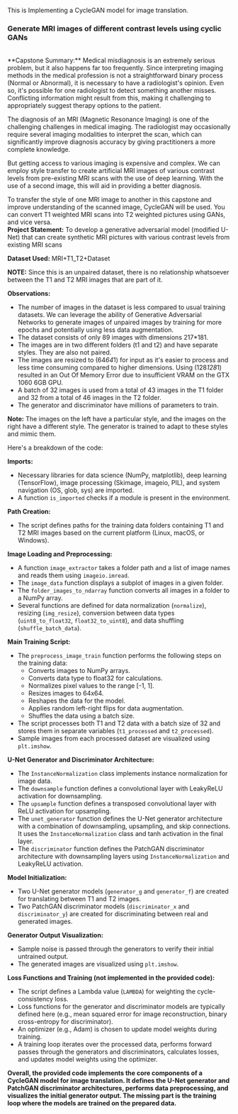 This is Implementing a CycleGAN model for image translation. 


<h3>Generate MRI images of different contrast levels using cyclic GANs</h3>
<br>
**Capstone Summary:** Medical misdiagnosis is an extremely serious problem, but it also happens far too frequently. Since interpreting imaging methods in the medical profession is not a straightforward binary process (Normal or Abnormal), it is necessary to have a radiologist's opinion. Even so, it's possible for one radiologist to detect something another misses. Conflicting information might result from this, making it challenging to appropriately suggest therapy options to the patient.


The diagnosis of an MRI (Magnetic Resonance Imaging) is one of the challenging challenges in medical imaging. The radiologist may occasionally require several imaging modalities to interpret the scan, which can significantly improve diagnosis accuracy by giving practitioners a more complete knowledge.

But getting access to various imaging is expensive and complex. We can employ style transfer to create artificial MRI images of various contrast levels from pre-existing MRI scans with the use of deep learning. With the use of a second image, this will aid in providing a better diagnosis.

To transfer the style of one MRI image to another in this capstone and improve understanding of the scanned image, CycleGAN will be used. You can convert T1 weighted MRI scans into T2 weighted pictures using GANs, and vice versa.
<br>
**Project Statement:** To develop a generative adversarial model (modified U-Net) that can create synthetic MRI pictures with various contrast levels from existing MRI scans

**Dataset Used:** MRI+T1_T2+Dataset

**NOTE:** Since this is an unpaired dataset, there is no relationship whatsoever between the T1 and T2 MRI images that are part of it.


**Observations:**

* The number of images in the dataset is less compared to usual training datasets. We can leverage the ability of Generative Adversarial Networks to generate images of unpaired images by training for more epochs and potentially using less data augmentation.
* The dataset consists of only 89 images with dimensions 217*181.
* The images are in two different folders (t1 and t2) and have separate styles. They are also not paired.
* The images are resized to (64*64*1) for input as it's easier to process and less time consuming compared to higher dimensions. Using (128*128*1) resulted in an Out Of Memory Error due to insufficient VRAM on the GTX 1060 6GB GPU.
* A batch of 32 images is used from a total of 43 images in the T1 folder and 32 from a total of 46 images in the T2 folder.
* The generator and discriminator have millions of parameters to train.


**Note:** The images on the left have a particular style, and the images on the right have a different style. The generator is trained to adapt to these styles and mimic them.


Here's a breakdown of the code:

**Imports:**

- Necessary libraries for data science (NumPy, matplotlib), deep learning (TensorFlow), image processing (Skimage, imageio, PIL), and system navigation (OS, glob, sys) are imported.
- A function `is_imported` checks if a module is present in the environment.

**Path Creation:**

- The script defines paths for the training data folders containing T1 and T2 MRI images based on the current platform (Linux, macOS, or Windows).

**Image Loading and Preprocessing:**

- A function `image_extractor` takes a folder path and a list of image names and reads them using `imageio.imread`. 
- The `image_data` function displays a subplot of images in a given folder.
- The `folder_images_to_ndarray` function converts all images in a folder to a NumPy array.
- Several functions are defined for data normalization (`normalize`), resizing (`img_resize`), conversion between data types (`uint8_to_float32`, `float32_to_uint8`), and data shuffling (`shuffle_batch_data`).

**Main Training Script:**

- The `preprocess_image_train` function performs the following steps on the training data:
    - Converts images to NumPy arrays.
    - Converts data type to float32 for calculations.
    - Normalizes pixel values to the range [-1, 1].
    - Resizes images to 64x64.
    - Reshapes the data for the model.
    - Applies random left-right flips for data augmentation.
    - Shuffles the data using a batch size.
- The script processes both T1 and T2 data with a batch size of 32 and stores them in separate variables (`t1_processed` and `t2_processed`).
- Sample images from each processed dataset are visualized using `plt.imshow`.

**U-Net Generator and Discriminator Architecture:**

- The `InstanceNormalization` class implements instance normalization for image data.
- The `downsample` function defines a convolutional layer with LeakyReLU activation for downsampling.
- The `upsample` function defines a transposed convolutional layer with ReLU activation for upsampling.
- The `unet_generator` function defines the U-Net generator architecture with a combination of downsampling, upsampling, and skip connections. It uses the `InstanceNormalization` class and tanh activation in the final layer.
- The `discriminator` function defines the PatchGAN discriminator architecture with downsampling layers using `InstanceNormalization` and LeakyReLU activation.

**Model Initialization:**

- Two U-Net generator models (`generator_g` and `generator_f`) are created for translating between T1 and T2 images.
- Two PatchGAN discriminator models (`discriminator_x` and `discriminator_y`) are created for discriminating between real and generated images.

**Generator Output Visualization:**

- Sample noise is passed through the generators to verify their initial untrained output.
- The generated images are visualized using `plt.imshow`.

**Loss Functions and Training (not implemented in the provided code):**

- The script defines a Lambda value (`LAMBDA`) for weighting the cycle-consistency loss.
- Loss functions for the generator and discriminator models are typically defined here (e.g., mean squared error for image reconstruction, binary cross-entropy for discriminator).
- An optimizer (e.g., Adam) is chosen to update model weights during training.
- A training loop iterates over the processed data, performs forward passes through the generators and discriminators, calculates losses, and updates model weights using the optimizer.

**Overall, the provided code implements the core components of a CycleGAN model for image translation. It defines the U-Net generator and PatchGAN discriminator architectures, performs data preprocessing, and visualizes the initial generator output. The missing part is the training loop where the models are trained on the prepared data.**

